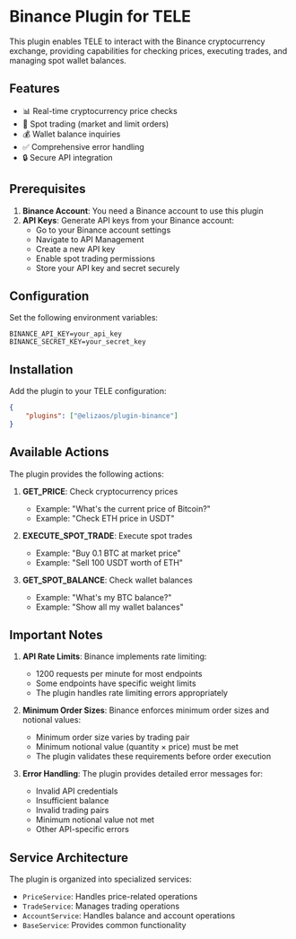# Binance Plugin for TELE

This plugin enables TELE to interact with the Binance cryptocurrency exchange, providing capabilities for checking prices, executing trades, and managing spot wallet balances.

## Features

- 📊 Real-time cryptocurrency price checks
- 💱 Spot trading (market and limit orders)
- 💰 Wallet balance inquiries
- ✅ Comprehensive error handling
- 🔒 Secure API integration

## Prerequisites

1. **Binance Account**: You need a Binance account to use this plugin
2. **API Keys**: Generate API keys from your Binance account:
    - Go to your Binance account settings
    - Navigate to API Management
    - Create a new API key
    - Enable spot trading permissions
    - Store your API key and secret securely

## Configuration

Set the following environment variables:

```env
BINANCE_API_KEY=your_api_key
BINANCE_SECRET_KEY=your_secret_key
```

## Installation

Add the plugin to your TELE configuration:

```json
{
    "plugins": ["@elizaos/plugin-binance"]
}
```

## Available Actions

The plugin provides the following actions:

1. **GET_PRICE**: Check cryptocurrency prices

    - Example: "What's the current price of Bitcoin?"
    - Example: "Check ETH price in USDT"

2. **EXECUTE_SPOT_TRADE**: Execute spot trades

    - Example: "Buy 0.1 BTC at market price"
    - Example: "Sell 100 USDT worth of ETH"

3. **GET_SPOT_BALANCE**: Check wallet balances
    - Example: "What's my BTC balance?"
    - Example: "Show all my wallet balances"

## Important Notes

1. **API Rate Limits**: Binance implements rate limiting:

    - 1200 requests per minute for most endpoints
    - Some endpoints have specific weight limits
    - The plugin handles rate limiting errors appropriately

2. **Minimum Order Sizes**: Binance enforces minimum order sizes and notional values:

    - Minimum order size varies by trading pair
    - Minimum notional value (quantity × price) must be met
    - The plugin validates these requirements before order execution

3. **Error Handling**: The plugin provides detailed error messages for:
    - Invalid API credentials
    - Insufficient balance
    - Invalid trading pairs
    - Minimum notional value not met
    - Other API-specific errors

## Service Architecture

The plugin is organized into specialized services:

- `PriceService`: Handles price-related operations
- `TradeService`: Manages trading operations
- `AccountService`: Handles balance and account operations
- `BaseService`: Provides common functionality
